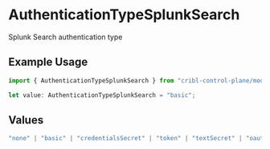 # AuthenticationTypeSplunkSearch

Splunk Search authentication type

## Example Usage

```typescript
import { AuthenticationTypeSplunkSearch } from "cribl-control-plane/models/operations";

let value: AuthenticationTypeSplunkSearch = "basic";
```

## Values

```typescript
"none" | "basic" | "credentialsSecret" | "token" | "textSecret" | "oauth"
```